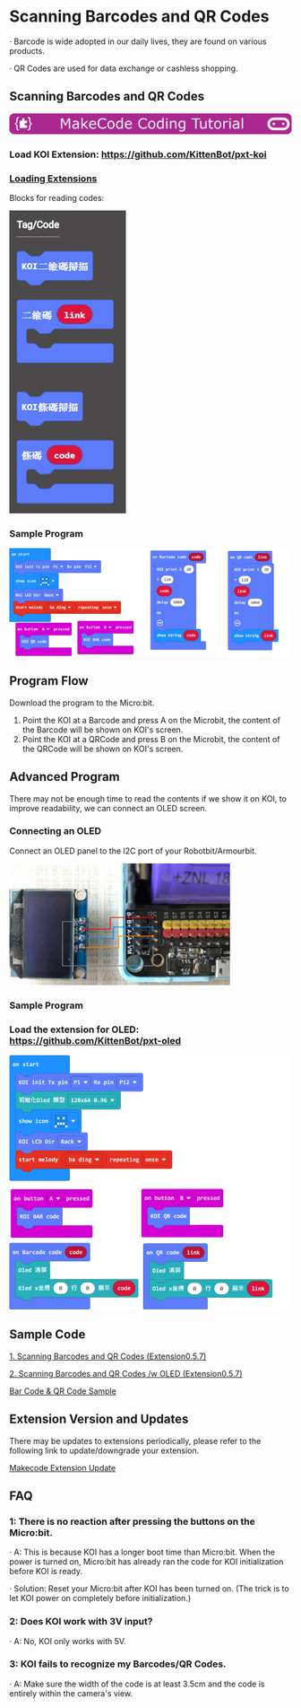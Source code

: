 # **Scanning Barcodes and QR Codes**

·    Barcode is wide adopted in our daily lives, they are found on various products.

·    QR Codes are used for data exchange or cashless shopping.

## Scanning Barcodes and QR Codes

![](../../PWmodules/images/mcbanner.png)

### Load KOI Extension: https://github.com/KittenBot/pxt-koi

### [Loading Extensions](../../../Makecode/powerBrickMC)

Blocks for reading codes:

 ![](KOI06/01.png)

### Sample Program

  ![](KOI06/02-1.png)

## Program Flow

Download the program to the Micro:bit.

1. Point the KOI at a Barcode and press A on the Microbit, the content of the Barcode will be shown on KOI's screen.
2. Point the KOI at a QRCode and press B on the Microbit, the content of the QRCode will be shown on KOI's screen.

## Advanced Program

There may not be enough time to read the contents if we show it on KOI, to improve readability, we can connect an OLED screen.

### Connecting an OLED

Connect an OLED panel to the I2C port of your Robotbit/Armourbit.

 ![](KOI06/03-1.png)

### Sample Program

### Load the extension for OLED: https://github.com/KittenBot/pxt-oled

 ![](KOI06/04-1.png)

## Sample Code

[1. Scanning Barcodes and QR Codes (Extension0.5.7)](https://makecode.microbit.org/_bUKY6cULX7E8)

[2. Scanning Barcodes and QR Codes /w OLED (Extension0.5.7)](https://makecode.microbit.org/_9VxF5J8Tu3kD)

[Bar Code & QR Code Sample](https://bit.ly/KOIBarAndQRCodeSample)

## Extension Version and Updates

There may be updates to extensions periodically, please refer to the following link to update/downgrade your extension.

[Makecode Extension Update](../../../Makecode/makecode_extensionUpdate)

## FAQ

### 1: There is no reaction after pressing the buttons on the Micro:bit.

·    A: This is because KOI has a longer boot time than Micro:bit. When the power is turned on, Micro:bit has already ran the code for KOI initialization before KOI is ready.

·    Solution: Reset your Micro:bit after KOI has been turned on. (The trick is to let KOI power on completely before initialization.)

### 2: Does KOI work with 3V input?

·    A: No, KOI only works with 5V.

### 3: KOI fails to recognize my Barcodes/QR Codes.

·    A: Make sure the width of the code is at least 3.5cm and the code is entirely within the camera's view.